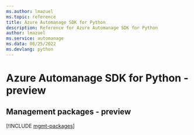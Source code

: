 ```yaml
---
ms.author: lmazuel
ms.topic: reference
title: Azure Automanage SDK for Python
description: Reference for Azure Automanage SDK for Python
author: lmazuel
ms.service: automanage
ms.data: 08/25/2022
ms.devlang: python
---
```

# Azure Automanage SDK for Python - preview

## Management packages - preview
[!INCLUDE [mgmt-packages](automanage-mgmt-index.md)]
